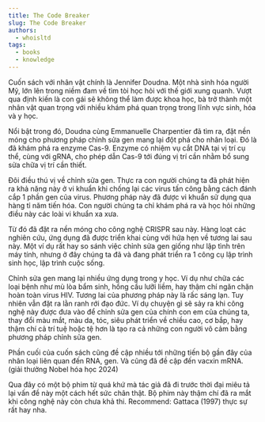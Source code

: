 ```yaml
---
title: The Code Breaker
slug: The Code Breaker
authors:
  - whoisltd
tags:
  - books
  - knowledge
---
```


Cuốn sách với nhân vật chính là Jennifer Doudna. Một nhà sinh hóa người Mỹ, lớn lên trong niềm đam về tìm tòi học hỏi với thế giới xung quanh. Vượt qua định kiến là con gái sẽ không thể làm được khoa học, bà trở thành một nhân vật quan trọng với nhiều khám phá quan trọng trong lĩnh vực sinh, hóa và y học. 

Nổi bật trong đó, Doudna cùng Emmanuelle Charpentier đã tìm ra, đặt nền móng cho phương pháp chỉnh sửa gen mang lại đột phá cho nhân loại. Đó là đã khám phá ra  enzyme Cas-9. Enzyme có nhiệm vụ cắt DNA tại vị trí cụ thể, cùng với gRNA, cho phép dẫn Cas-9 tới đúng vị trí cần nhằm bổ sung sửa chữa vị trí cần thiết.

Đôi điều thú vị về chỉnh sửa gen. Thực ra con người chúng ta đã phát hiện ra khả năng này ở vi khuẩn khi chống lại các virus tấn công bằng cách đánh cắp 1 phần gen của virus. Phương pháp này đã được vi khuẩn sử dụng qua hàng tỉ năm tiến hóa. Con người chúng ta chỉ khám phá ra và học hỏi những điều này các loài vi khuẩn xa xưa.

Từ đó đã đặt ra nền móng cho công nghệ CRISPR sau này.
Hàng loạt các nghiên cứu, ứng dụng đã được triển khai cùng với hứa hẹn về tương lai sau này. Một ví dụ rất hay so sánh việc chỉnh sửa gen giống như lập tình trên máy tính, nhưng ở đây chúng ta đã và đang phát triển ra 1 công cụ lập trình sinh học, lập trình cuộc sống.

Chỉnh sửa gen mang lại nhiều ứng dụng trong y học. Ví dụ như chữa các loại bệnh như mù lòa bẩm sinh, hồng cầu lưỡi liềm, hay thậm chí ngăn chặn hoàn toàn virus HIV. Tương lai của phương pháp này là rấc sáng lạn. Tuy nhiên vẫn đặt ra lằn ranh rới đạo đức. Ví dụ chuyện gì sẽ sảy ra khi công nghệ này được đưa vào để chỉnh sửa gen của chính con em của chúng ta, thay đổi màu mắt, màu da, tóc, siêu phát triển về chiều cao, cơ bắp, hay thậm chí cả trí tuệ hoặc tệ hơn là tạo ra cả những con người vô cảm bằng phương pháp chỉnh sửa gen. 

Phần cuối của cuốn sách cũng đề cập nhiều tới những tiến bộ gần đây của nhân loại liên quan đến RNA, gen. Và cũng đã đề cập đến vacxin mRNA. (giải thưởng Nobel hóa học 2024)

Qua đây có một bộ phim từ quá khứ  mà tác giả đã đi trước thời đại miêu tả lại vấn đề này một cách hết sức chân thật. Bộ phim này thậm chí đã ra mắt khi công nghệ này còn chưa khả thi. Recommend: Gattaca (1997) thực sự rất hay nha.